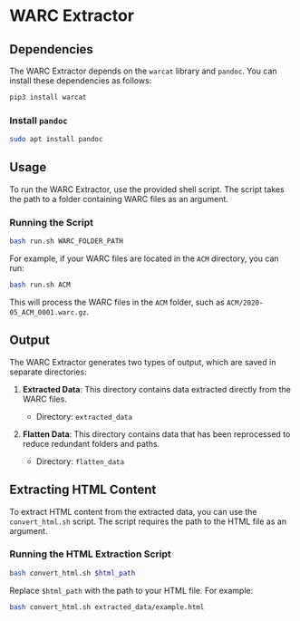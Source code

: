 # WARC Extractor

## Dependencies

The WARC Extractor depends on the `warcat` library and `pandoc`. You can install these dependencies as follows:

```bash
pip3 install warcat
```

### Install `pandoc`

```bash
sudo apt install pandoc
```

## Usage

To run the WARC Extractor, use the provided shell script. The script takes the path to a folder containing WARC files as an argument.

### Running the Script

```bash
bash run.sh WARC_FOLDER_PATH
```

For example, if your WARC files are located in the `ACM` directory, you can run:

```bash
bash run.sh ACM
```

This will process the WARC files in the `ACM` folder, such as `ACM/2020-05_ACM_0001.warc.gz`.

## Output

The WARC Extractor generates two types of output, which are saved in separate directories:

1. **Extracted Data**: This directory contains data extracted directly from the WARC files.
   - Directory: `extracted_data`

2. **Flatten Data**: This directory contains data that has been reprocessed to reduce redundant folders and paths.
   - Directory: `flatten_data`

## Extracting HTML Content

To extract HTML content from the extracted data, you can use the `convert_html.sh` script. The script requires the path to the HTML file as an argument.

### Running the HTML Extraction Script

```bash
bash convert_html.sh $html_path
```

Replace `$html_path` with the path to your HTML file. For example:

```bash
bash convert_html.sh extracted_data/example.html
```
